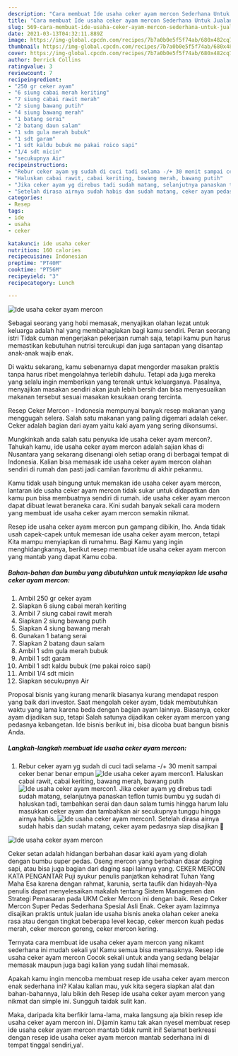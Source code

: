 ```yaml
---
description: "Cara membuat Ide usaha ceker ayam mercon Sederhana Untuk Jualan"
title: "Cara membuat Ide usaha ceker ayam mercon Sederhana Untuk Jualan"
slug: 569-cara-membuat-ide-usaha-ceker-ayam-mercon-sederhana-untuk-jualan
date: 2021-03-13T04:32:11.889Z
image: https://img-global.cpcdn.com/recipes/7b7a0b0e5f5f74ab/680x482cq70/ide-usaha-ceker-ayam-mercon-foto-resep-utama.jpg
thumbnail: https://img-global.cpcdn.com/recipes/7b7a0b0e5f5f74ab/680x482cq70/ide-usaha-ceker-ayam-mercon-foto-resep-utama.jpg
cover: https://img-global.cpcdn.com/recipes/7b7a0b0e5f5f74ab/680x482cq70/ide-usaha-ceker-ayam-mercon-foto-resep-utama.jpg
author: Derrick Collins
ratingvalue: 3
reviewcount: 7
recipeingredient:
- "250 gr ceker ayam"
- "6 siung cabai merah keriting"
- "7 siung cabai rawit merah"
- "2 siung bawang putih"
- "4 siung bawang merah"
- "1 batang serai"
- "2 batang daun salam"
- "1 sdm gula merah bubuk"
- "1 sdt garam"
- "1 sdt kaldu bubuk me pakai roico sapi"
- "1/4 sdt micin"
- "secukupnya Air"
recipeinstructions:
- "Rebur ceker ayam yg sudah di cuci tadi selama -/+ 30 menit sampai ceker benar benar empun"
- "Haluskan cabai rawit, cabai keriting, bawang merah, bawang putih"
- "Jika ceker ayam yg direbus tadi sudah matang, selanjutnya panaskan teflon tumis bumbu yg sudah di haluskan tadi, tambahkan serai dan daun salam tumis hingga harum lalu masukkan ceker ayam dan tambahkan air secukupnya tunggu hingga airnya habis."
- "Setelah dirasa airnya sudah habis dan sudah matang, ceker ayam pedasnya siap disajikan 🥰"
categories:
- Resep
tags:
- ide
- usaha
- ceker

katakunci: ide usaha ceker 
nutrition: 160 calories
recipecuisine: Indonesian
preptime: "PT40M"
cooktime: "PT56M"
recipeyield: "3"
recipecategory: Lunch

---
```



![Ide usaha ceker ayam mercon](https://img-global.cpcdn.com/recipes/7b7a0b0e5f5f74ab/680x482cq70/ide-usaha-ceker-ayam-mercon-foto-resep-utama.jpg)

Sebagai seorang yang hobi memasak, menyajikan olahan lezat untuk keluarga adalah hal yang membahagiakan bagi kamu sendiri. Peran seorang istri Tidak cuman mengerjakan pekerjaan rumah saja, tetapi kamu pun harus memastikan kebutuhan nutrisi tercukupi dan juga santapan yang disantap anak-anak wajib enak.

Di waktu  sekarang, kamu sebenarnya dapat mengorder masakan praktis tanpa harus ribet mengolahnya terlebih dahulu. Tetapi ada juga mereka yang selalu ingin memberikan yang terenak untuk keluarganya. Pasalnya, menyajikan masakan sendiri akan jauh lebih bersih dan bisa menyesuaikan makanan tersebut sesuai masakan kesukaan orang tercinta. 

Resep Ceker Mercon - Indonesia mempunyai banyak resep makanan yang menggugah selera. Salah satu makanan yang paling digemari adalah ceker. Ceker adalah bagian dari ayam yaitu kaki ayam yang sering dikonsumsi.

Mungkinkah anda salah satu penyuka ide usaha ceker ayam mercon?. Tahukah kamu, ide usaha ceker ayam mercon adalah sajian khas di Nusantara yang sekarang disenangi oleh setiap orang di berbagai tempat di Indonesia. Kalian bisa memasak ide usaha ceker ayam mercon olahan sendiri di rumah dan pasti jadi camilan favoritmu di akhir pekanmu.

Kamu tidak usah bingung untuk memakan ide usaha ceker ayam mercon, lantaran ide usaha ceker ayam mercon tidak sukar untuk didapatkan dan kamu pun bisa membuatnya sendiri di rumah. ide usaha ceker ayam mercon dapat dibuat lewat beraneka cara. Kini sudah banyak sekali cara modern yang membuat ide usaha ceker ayam mercon semakin nikmat.

Resep ide usaha ceker ayam mercon pun gampang dibikin, lho. Anda tidak usah capek-capek untuk memesan ide usaha ceker ayam mercon, tetapi Kita mampu menyiapkan di rumahmu. Bagi Kamu yang ingin menghidangkannya, berikut resep membuat ide usaha ceker ayam mercon yang mantab yang dapat Kamu coba.

<!--inarticleads1-->

##### Bahan-bahan dan bumbu yang dibutuhkan untuk menyiapkan Ide usaha ceker ayam mercon:

1. Ambil 250 gr ceker ayam
1. Siapkan 6 siung cabai merah keriting
1. Ambil 7 siung cabai rawit merah
1. Siapkan 2 siung bawang putih
1. Siapkan 4 siung bawang merah
1. Gunakan 1 batang serai
1. Siapkan 2 batang daun salam
1. Ambil 1 sdm gula merah bubuk
1. Ambil 1 sdt garam
1. Ambil 1 sdt kaldu bubuk (me pakai roico sapi)
1. Ambil 1/4 sdt micin
1. Siapkan secukupnya Air


Proposal bisnis yang kurang menarik biasanya kurang mendapat respon yang baik dari investor. Saat mengolah ceker ayam, tidak membutuhkan waktu yang lama karena beda dengan bagian ayam lainnya. Biasanya, ceker ayam dijadikan sup, tetapi Salah satunya dijadikan ceker ayam mercon yang pedasnya kebangetan. Ide bisnis berikut ini, bisa dicoba buat bangun bisnis Anda. 

<!--inarticleads2-->

##### Langkah-langkah membuat Ide usaha ceker ayam mercon:

1. Rebur ceker ayam yg sudah di cuci tadi selama -/+ 30 menit sampai ceker benar benar empun
<img src="//assets-global.cpcdn.com/assets/icons/button_play-2c75c40dde080a61004c1f40b05d8f140eaff45d7e9e6481dc71c63d2e7c4909.png" alt="Ide usaha ceker ayam mercon">1. Haluskan cabai rawit, cabai keriting, bawang merah, bawang putih
<img src="//assets-global.cpcdn.com/assets/icons/button_play-2c75c40dde080a61004c1f40b05d8f140eaff45d7e9e6481dc71c63d2e7c4909.png" alt="Ide usaha ceker ayam mercon">1. Jika ceker ayam yg direbus tadi sudah matang, selanjutnya panaskan teflon tumis bumbu yg sudah di haluskan tadi, tambahkan serai dan daun salam tumis hingga harum lalu masukkan ceker ayam dan tambahkan air secukupnya tunggu hingga airnya habis.
<img src="//assets-global.cpcdn.com/assets/icons/button_play-2c75c40dde080a61004c1f40b05d8f140eaff45d7e9e6481dc71c63d2e7c4909.png" alt="Ide usaha ceker ayam mercon">1. Setelah dirasa airnya sudah habis dan sudah matang, ceker ayam pedasnya siap disajikan 🥰
<img src="//assets-global.cpcdn.com/assets/icons/button_play-2c75c40dde080a61004c1f40b05d8f140eaff45d7e9e6481dc71c63d2e7c4909.png" alt="Ide usaha ceker ayam mercon">

Ceker setan adalah hidangan berbahan dasar kaki ayam yang diolah dengan bumbu super pedas. Oseng mercon yang berbahan dasar daging sapi, atau bisa juga bagian dari daging sapi lainnya yang. CEKER MERCON KATA PENGANTAR Puji syukur penulis panjatkan kehadirat Tuhan Yang Maha Esa karena dengan rahmat, karunia, serta taufik dan hidayah-Nya penulis dapat menyelesaikan makalah tentang Sistem Managemen dan Strategi Pemasaran pada UKM Ceker Mercon ini dengan baik. Resep Ceker Mercon Super Pedas Sederhana Spesial Asli Enak. Ceker ayam lazimnya disajikan praktis untuk jualan ide usaha bisnis aneka olahan ceker aneka rasa atau dengan tingkat beberapa level kecap, ceker mercon kuah pedas merah, ceker mercon goreng, ceker mercon kering. 

Ternyata cara membuat ide usaha ceker ayam mercon yang nikamt sederhana ini mudah sekali ya! Kamu semua bisa memasaknya. Resep ide usaha ceker ayam mercon Cocok sekali untuk anda yang sedang belajar memasak maupun juga bagi kalian yang sudah lihai memasak.

Apakah kamu ingin mencoba membuat resep ide usaha ceker ayam mercon enak sederhana ini? Kalau kalian mau, yuk kita segera siapkan alat dan bahan-bahannya, lalu bikin deh Resep ide usaha ceker ayam mercon yang nikmat dan simple ini. Sungguh taidak sulit kan. 

Maka, daripada kita berfikir lama-lama, maka langsung aja bikin resep ide usaha ceker ayam mercon ini. Dijamin kamu tak akan nyesel membuat resep ide usaha ceker ayam mercon mantab tidak rumit ini! Selamat berkreasi dengan resep ide usaha ceker ayam mercon mantab sederhana ini di tempat tinggal sendiri,ya!.

